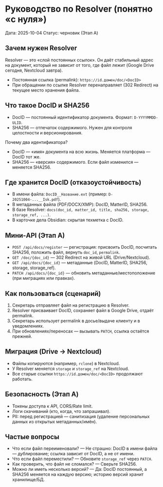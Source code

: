 # Руководство по Resolver (понятно «с нуля»)

Дата: 2025-10-04
Статус: черновик (Этап A)

## Зачем нужен Resolver
Resolver — это «слой постоянных ссылок». Он даёт стабильный адрес на документ, который не зависит от того, где файл лежит (Google Drive сегодня, Nextcloud завтра).

- Постоянная ссылка (permalink): `https://id.домен/doc/<DocID>`
- При обращении по ссылке Resolver перенаправляет (302 Redirect) на текущее место хранения файла.

## Что такое DocID и SHA256
- DocID — постоянный идентификатор документа. Формат: `D-YYYYMMDD-ULID`.
- SHA256 — отпечаток содержимого. Нужен для контроля целостности и версионирования.

Почему два идентификатора?
- DocID — «имя» документа на всю жизнь. Меняется платформа — DocID тот же.
- SHA256 — «версия» содержимого. Если файл изменился — меняется SHA256.

## Где хранится DocID (отказоустойчивость)
- В имени файла: `DocID__Название.ext` (пример: `D-20251004-...__Isk.pdf`).
- В метаданных файла (PDF/DOCX/XMP): DocID, MatterID, SHA256.
- В базе Resolver: `docs(doc_id, matter_id, title, sha256, storage, storage_ref, ...)`.
- В карточке дела Obsidian: скрытая техметка с DocID.

## Мини-API (Этап A)
- `POST /api/docs/register` — регистрация: присвоить DocID, посчитать SHA256, положить файл, вернуть `doc_id`, `permalink`.
- `GET /doc/{doc_id}` — 302 Redirect на живой URL (Drive/Nextcloud).
- `GET /api/docs/{doc_id}` — метаданные (DocID, MatterID, SHA256, storage, storage_ref).
- `PATCH /api/docs/{doc_id}` — обновить метаданные/местоположение (при миграциях или правках).

## Как пользоваться (сценарий)
1) Секретарь отправляет файл на регистрацию в Resolver.
2) Resolver присваивает DocID, сохраняет файл в Google Drive, отдаёт permalink.
3) Секретарь использует permalink в досье/выдаче клиенту и в уведомлениях.
4) При обновлениях/переносах — вызывать `PATCH`, ссылка остаётся прежней.

## Миграция (Drive → Nextcloud)
- Файлы копируются (например, `rclone`) в Nextcloud.
- У Resolver меняется `storage` и `storage_ref` на Nextcloud.
- Все старые ссылки `https://id.домен/doc/<DocID>` продолжают работать.

## Безопасность (Этап A)
- Токены доступа к API, CORS/Rate limit.
- Логи скачиваний (кто, когда, что запрашивал).
- PII: перед регистрацией — санитизация (удаление персональных данных из открытых метаданных/имён).

## Частые вопросы
- Что если файл переименовали? — Не страшно: DocID в имени файла — дублирование; ссылка зависит от DocID, а не от имени.
- Что если файл переместили? — Обновите `storage_ref` через `PATCH`.
- Как проверить, что файл не сломался? — Сверьте SHA256.
- Можно ли иметь несколько версий? — Да: DocID постоянный, а SHA256 меняется на каждую версию; историю версий хранит хранилище/БД.
